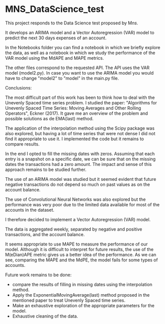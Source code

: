 # MNS_DataScience_test
This project responds to the Data Science test proposed by M*ns*.

It develops an ARIMA model and a Vector Autoregression (VAR) model to predict the next 30 days expenses of an account.

In the Notebooks folder you can find a notebook in which we briefly explore the data, as well as a notebook in which we study the performance of the VAR model using the MdAPE and MAPE metrics.

The other files correspond to the requested API. The API uses the VAR model (model2.py). In case you want to use the ARIMA model you would have to change "model2" to "model" in the main.py file.

Conclusions:

The most difficult part of this work has been to think how to deal with the Unevenly Spaced time series problem. I studied the paper: "Algorithms for Unevenly Spaced Time Series: Moving Averages and Other Rolling Operators", Eckner (2017). It gave me an overview of the problem and possible solutions as de EMA(last) method.

The application of the interpolation method using the Scipy package was also explored, but having a lot of time series that were not dense I did not find it appropriate to use it. I implemented the code but it remains to compare results.

In the end I opted to fill the missing dates with zeros. Assuming that each entry is a snapshot on a specific date, we can be sure that on the missing dates the transactions had a zero amount. The impact and sense of this approach remains to be studied further.

The use of an ARIMA model was studied but it seemed evident that future negative transactions do not depend so much on past values as on the account balance.

The use of Convolutional Neural Networks was also explored but the performance was very poor due to the limited data available for most of the accounts in the dataset.

I therefore decided to implement a Vector Autoregression (VAR) model.

The data is aggregated weekly, separated by negative and positive transactions, and the account balance.

It seems appropriate to use MAPE to measure the performance of our model. Although it is difficult to interpret for future results, the use of the M(eDian)APE metric gives us a better idea of the performance. As we can see, comparing the MAPE and the MdPE, the model fails for some types of accounts.

Future work remains to be done:
- compare the results of filling in missing dates using the interpolation method. 
- Apply the ExponentialMovingAverage(last) method proposed in the mentioned paper to treat Unevenly Spaced time series.
- Make an exhaustive exploration of the appropriate parameters for the model.
- Exhaustive cleaning of the data.
